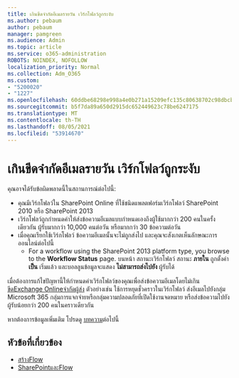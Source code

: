 ```yaml
---
title: เกินขีดจํากัดอีเมลรายวัน เวิร์กโฟลว์ถูกระงับ
ms.author: pebaum
author: pebaum
manager: pamgreen
ms.audience: Admin
ms.topic: article
ms.service: o365-administration
ROBOTS: NOINDEX, NOFOLLOW
localization_priority: Normal
ms.collection: Adm_O365
ms.custom:
- "5200020"
- "1227"
ms.openlocfilehash: 60ddbe68298e998a4e0b271a15209efc135c80638702c98dbcb3e0b2f1554860
ms.sourcegitcommit: b5f7da89a650d2915dc652449623c78be6247175
ms.translationtype: MT
ms.contentlocale: th-TH
ms.lasthandoff: 08/05/2021
ms.locfileid: "53914670"
---
```

# <a name="daily-email-limit-exceeded-workflow-is-suspended"></a>เกินขีดจํากัดอีเมลรายวัน เวิร์กโฟลว์ถูกระงับ

คุณอาจได้รับข้อผิดพลาดนี้ในสถานการณ์ต่อไปนี้:

- คุณมีเวิร์กโฟลว์ใน SharePoint Online ที่ใช้ชนิดแพลตฟอร์มเวิร์กโฟลว์ SharePoint 2010 หรือ SharePoint 2013
- เวิร์กโฟลว์ถูกกําหนดค่าให้ส่งข้อความอีเมลแบบกําหนดเองถึงผู้ใช้มากกว่า 200 คนในครั้งเดียวกัน ผู้รับมากกว่า 10,000 คนต่อวัน หรือมากกว่า 30 ข้อความต่อวัน
- เมื่อคุณเรียกใช้เวิร์กโฟลว์ ข้อความอีเมลนั้นจะไม่ถูกส่งไป และคุณจะสังเกตเห็นลักษณะการออนไลน์ต่อไปนี้
    - For a workflow using the SharePoint 2013 platform type, you browse to the **Workflow Status** page. บนหน้า สถานะเวิร์กโฟลว์ สถานะ **ภายใน** ถูกตั้งค่า **เป็น** เริ่มแล้ว และบอลลูนข้อมูลจะแสดง **ไม่สามารถส่งไปยัง** ผู้รับได้

เมื่อต้องการแก้ไขปัญหานี้ให้กําหนดค่าเวิร์กโฟลว์ของคุณเพื่อส่งข้อความอีเมลโดยไม่เกิน[ขีดExchange Onlineจํากัดผู้ส่ง](https://docs.microsoft.com/office365/servicedescriptions/exchange-online-service-description/exchange-online-limits#recipientlimits) ตัวอย่างเช่น ใช้การหยุดชั่วคราวในเวิร์กโฟลว์ ส่งอีเมลไปยังกลุ่ม Microsoft 365 กลุ่มการแจกจ่ายหรือกลุ่มความปลอดภัยที่เปิดใช้งานจดหมาย หรือส่งข้อความไปยังผู้รับน้อยกว่า 200 คนในคราวเดียวกัน


หากต้องการข้อมูลเพิ่มเติม โปรดดู [บทความ](https://support.microsoft.com/help/3150442/daily-email-limit-has-exceeded-and-your-workflow-has-been-suspended-or)ต่อไปนี้

## <a name="related-topics"></a>หัวข้อที่เกี่ยวข้อง
- [สร้างFlow](https://support.office.com/article/Create-a-flow-for-a-list-or-library-in-SharePoint-Online-or-OneDrive-for-Business-a9c3e03b-0654-46af-a254-20252e580d01) 
- [SharePointและFlow](https://flow.microsoft.com/blog/sharepoint-and-flow/) 